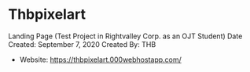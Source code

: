# Thbpixelart

Landing Page (Test Project in Rightvalley Corp. as an OJT Student)
Date Created: September 7, 2020 
Created By: THB 

- Website: https://thbpixelart.000webhostapp.com/

